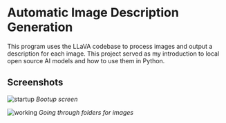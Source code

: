# Automatic Image Description Generation

This program uses the LLaVA codebase to process images and output a description for each image. This project served as my introduction to local open source AI models and how to use them in Python.

## Screenshots

![startup](https://github.com/user-attachments/assets/3288ba8b-820e-4133-b8a9-179b0b2ebd46)
*Bootup screen*

![working](https://github.com/user-attachments/assets/6e3b85c2-4679-4454-9ad7-2425e9669115)
*Going through folders for images*


